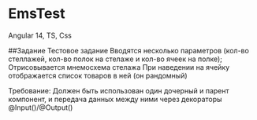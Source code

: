 # EmsTest
Angular 14, TS, Css

##Задание
Тестовое задание
Вводятся несколько параметров (кол-во стеллажей, кол-во полок на стелаже и кол-во ячеек на полке);
Отрисовывается мнемосхема стелажа
При наведении на ячейку отображается список товаров в ней (он рандомный)

Требование:
Должен быть использован один дочерный и парент компонент, и передача данных между ними через декораторы @Input()/@Output()

